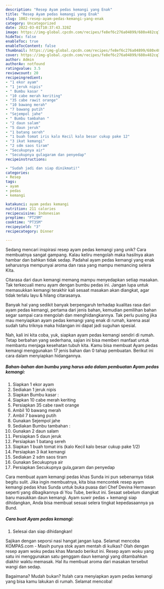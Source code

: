 ```yaml
---
description: "Resep Ayam pedas kemangi yang Enak"
title: "Resep Ayam pedas kemangi yang Enak"
slug: 1002-resep-ayam-pedas-kemangi-yang-enak
category: Uncategorized
date: 2022-03-01T10:37:43.328Z
image: https://img-global.cpcdn.com/recipes/fe8ef6c276a04899/680x482cq70/ayam-pedas-kemangi-foto-resep-utama.jpg
hideToc: false
enableToc: true
enableTocContent: false
thumbnail: https://img-global.cpcdn.com/recipes/fe8ef6c276a04899/680x482cq70/ayam-pedas-kemangi-foto-resep-utama.jpg
cover: https://img-global.cpcdn.com/recipes/fe8ef6c276a04899/680x482cq70/ayam-pedas-kemangi-foto-resep-utama.jpg
author: Admin
authorAv: notfound
ratingvalue: 3.5
reviewcount: 20
recipeingredient:
- "1 ekor ayam"
- "1 jeruk nipis"
- " Bumbu kasar "
- "10 cabe merah keriting"
- "35 cabe rawit orange"
- "10 bawang merah"
- "7 bawang putih"
- "Sejempol jahe"
- " Bumbu tambahan "
- "2 daun salam"
- "5 daun jeruk"
- "1 batang sereh"
- "1 buah tomat iris kalo Kecil kalo besar cukup pake 12"
- "3 ikat kemangi"
- "2 sdm saos tiram"
- "Secukupnya air"
- "Secukupnya gulagaram dan penyedap"
recipeinstructions:

- "Sudah jadi dan siap dinikmati!"
categories:
- Resep
tags:
- ayam
- pedas
- kemangi

katakunci: ayam pedas kemangi 
nutrition: 211 calories
recipecuisine: Indonesian
preptime: "PT29M"
cooktime: "PT35M"
recipeyield: "3"
recipecategory: Dinner

---
```





Sedang mencari inspirasi resep ayam pedas kemangi yang unik? Cara membuatnya sangat gampang. Kalau keliru mengolah maka hasilnya akan hambar dan bahkan tidak sedap. Padahal ayam pedas kemangi yang enak seharusnya mempunyai aroma dan rasa yang mampu memancing selera Kita.





Citarasa dari daun kemangi memang mampu menyedapkan setiap masakan. Tak terkecuali menu ayam dengan bumbu pedas ini. Jangan lupa untuk memasukkan kemangi terakhir kali sesaat masakan akan diangkat, agar tidak terlalu layu &amp; hilang citarasanya.

Banyak hal yang sedikit banyak berpengaruh terhadap kualitas rasa dari ayam pedas kemangi, pertama dari jenis bahan, kemudian pemilihan bahan segar sampai cara mengolah dan menghidangkannya. Tak perlu pusing jika mau menyiapkan ayam pedas kemangi yang enak di rumah, karena asal sudah tahu triknya maka hidangan ini dapat jadi suguhan spesial.






Nah, kali ini kita coba, yuk, siapkan ayam pedas kemangi sendiri di rumah. Tetap berbahan yang sederhana, sajian ini bisa memberi manfaat untuk membantu menjaga kesehatan tubuh kita. Kamu bisa membuat Ayam pedas kemangi menggunakan 17 jenis bahan dan 0 tahap pembuatan. Berikut ini cara dalam menyiapkan hidangannya.

<!--inarticleads1-->

##### Bahan-bahan dan bumbu yang harus ada dalam pembuatan Ayam pedas kemangi:

1. Siapkan 1 ekor ayam
1. Sediakan 1 jeruk nipis
1. Siapkan  Bumbu kasar :
1. Siapkan 10 cabe merah keriting
1. Persiapkan 35 cabe rawit orange
1. Ambil 10 bawang merah
1. Ambil 7 bawang putih
1. Gunakan Sejempol jahe
1. Sediakan  Bumbu tambahan :
1. Gunakan 2 daun salam
1. Persiapkan 5 daun jeruk
1. Persiapkan 1 batang sereh
1. Siapkan 1 buah tomat iris (kalo Kecil kalo besar cukup pake 1/2)
1. Persiapkan 3 ikat kemangi
1. Sediakan 2 sdm saos tiram
1. Gunakan Secukupnya air
1. Persiapkan Secukupnya gula,garam dan penyedap


Cara membuat ayam kemangi pedas khas Sunda ini pun sebenarnya tidak begitu sulit. Jika ingin membuatnya, kita bisa mencontek resep ayam kemangi pedas khas Sunda untuk buka puasa dari Chef Devina Hermawan seperti yang dibagikannya di You Tube, berikut ini. Sesaat sebelum diangkat baru masukkan daun kemangi. Ayam suwir pedas + kemangi siap dihidangkan, Anda bisa membuat sesuai selera tingkat kepedasaannya ya Bund. 

<!--inarticleads2-->

##### Cara buat Ayam pedas kemangi:


1. Selesai dan siap dihidangkan!

Sajikan dengan seporsi nasi hangat jangan lupa. Selamat mencoba KOMPAS.com - Masih punya stok ayam mentah di kulkas? Olah dengan resep ayam woku pedas khas Manado berikut ini. Resep ayam woku yang satu ini menggunakan satu genggam daun kemangi yang ditambahkan diakhir waktu memasak. Hal itu membuat aroma dari masakan tersebut wangi dan sedap. 

Bagaimana? Mudah bukan? Itulah cara menyiapkan ayam pedas kemangi yang bisa kamu lakukan di rumah. Selamat mencoba!
